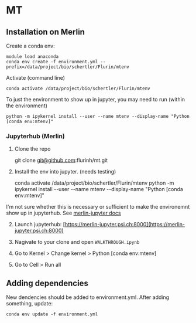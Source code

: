 # MT

## Installation on Merlin

Create a conda env:

    module load anaconda
    conda env create -f environment.yml --prefix=/data/project/bio/schertler/Flurin/mtenv

Activate (command line)

    conda activate /data/project/bio/schertler/Flurin/mtenv

To just the environment to show up in jupyter, you may need to run (within the environment)

    python -m ipykernel install --user --name mtenv --display-name "Python [conda env:mtenv]"

### Jupyterhub (Merlin)

1. Clone the repo

    git clone git@github.com:flurinh/mt.git

2. Install the env into jupyter. (needs testing)

    conda activate /data/project/bio/schertler/Flurin/mtenv
    python -m ipykernel install --user --name mtenv --display-name "Python [conda env:mtenv]"

I'm not sure whether this is necessary or sufficient to make the environemnt
show up in jupyterhub. See [merlin-jupyter
docs](https://lsm-hpce.gitpages.psi.ch/merlin6/jupyterhub.html)

2. Launch jupyterhub: [https://merlin-jupyter.psi.ch:8000](https://merlin-jupyter.psi.ch:8000)

3. Nagivate to your clone and open `WALKTHROUGH.ipynb`

4. Go to Kernel > Change kernel > Python [conda env:mtenv]

5. Go to Cell > Run all


## Adding dependencies

New dendencies should be added to environment.yml. After adding something, update:

    conda env update -f environment.yml

